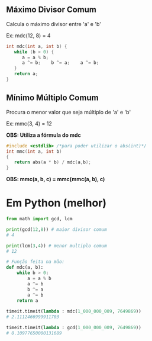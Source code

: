 
## Máximo Divisor Comum

Calcula o máximo divisor entre 'a' e 'b'

Ex: mdc(12, 8) = 4
```c++
int mdc(int a, int b) { 
   while (b > 0) { 
      a = a % b; 
      a ^= b;    b ^= a;    a ^= b;  
   }  
   return a; 
} 
```
## Mínimo Múltiplo Comum

Procura o menor valor que seja múltiplo de 'a' e 'b'

Ex: mmc(3, 4) = 12

**OBS: Utiliza a fórmula do mdc**

```c++
#include <cstdlib> /*para poder utilizar o abs(int)*/
int mmc(int a, int b)
{
   return abs(a * b) / mdc(a,b);
}
```
**OBS: mmc(a, b, c) = mmc(mmc(a, b), c)**


# Em Python (melhor)

```python
from math import gcd, lcm

print(gcd(12,8)) # maior divisor comum
# 4

print(lcm(3,4)) # menor multiplo comum
# 12

# Função feita na mão:
def mdc(a, b):
    while b > 0:
        a = a % b
        a ^= b
        b ^= a
        a ^= b
    return a
    
timeit.timeit(lambda : mdc(1_000_000_009, 7649869))
# 2.1112466999911703

timeit.timeit(lambda : gcd(1_000_000_009, 7649869))
# 0.10977650000131689

```
